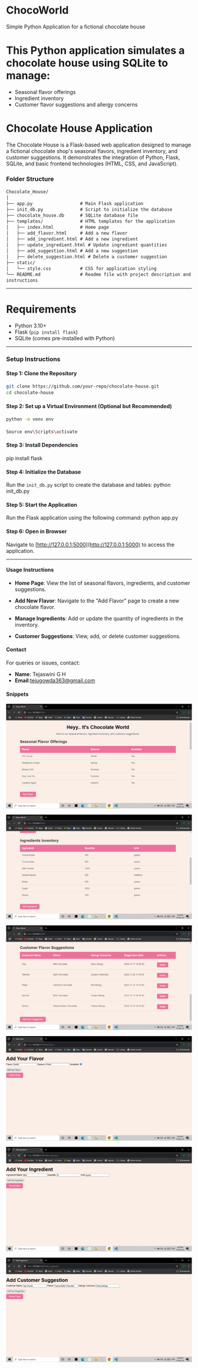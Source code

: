 # ChocoWorld
Simple Python Application for a fictional chocolate house

# This Python application simulates a chocolate house using SQLite to manage:
- Seasonal flavor offerings
- Ingredient inventory
- Customer flavor suggestions and allergy concerns

# Chocolate House Application

The Chocolate House is a Flask-based web application designed to manage a fictional chocolate shop's seasonal flavors, ingredient inventory, and customer suggestions. It demonstrates the integration of Python, Flask, SQLite, and basic frontend technologies (HTML, CSS, and JavaScript).


### Folder Structure
```
Chocolate_House/
│
├── app.py                  # Main Flask application
├── init_db.py              # Script to initialize the database
├── chocolate_house.db      # SQLite database file
├── templates/              # HTML templates for the application
│   ├── index.html          # Home page
│   ├── add_flavor.html     # Add a new flavor
│   ├── add_ingredient.html # Add a new ingredient
│   ├── update_ingredient.html # Update ingredient quantities
│   ├── add_suggestion.html # Add a new suggestion
│   ├── delete_suggestion.html # Delete a customer suggestion
├── static/
│   └── style.css           # CSS for application styling
└── README.md               # Readme file with project description and instructions
```

---

# Requirements
- Python 3.10+
- Flask (`pip install flask`)
- SQLite (comes pre-installed with Python)

---

### **Setup Instructions**

#### Step 1: Clone the Repository
```bash
git clone https://github.com/your-repo/chocolate-house.git
cd chocolate-house
```

#### Step 2: Set up a Virtual Environment (Optional but Recommended)
```bash
python -m venv env

Source env\Scripts\activate    
```

#### Step 3: Install Dependencies
pip install flask


#### Step 4: Initialize the Database
Run the `init_db.py` script to create the database and tables:
python init_db.py


#### Step 5: Start the Application
Run the Flask application using the following command:
python app.py

#### Step 6: Open in Browser
Navigate to [http://127.0.0.1:5000](http://127.0.0.1:5000) to access the application.

---

#### **Usage Instructions**
- **Home Page**:
  View the list of seasonal flavors, ingredients, and customer suggestions.
  
- **Add New Flavor**:
  Navigate to the "Add Flavor" page to create a new chocolate flavor.
  
- **Manage Ingredients**:
  Add or update the quantity of ingredients in the inventory.

- **Customer Suggestions**:
  View, add, or delete customer suggestions.


#### Contact
For queries or issues, contact:  
- **Name**: Tejaswini G H  
- **Email**:tejugowda363@gmail.com  

#### Snippets
![Image Alt](https://github.com/TejuGowda7272/ChocoWorld/blob/a608783e7a2da517dbb5c02041ed2081b6d67756/Screenshots/Screenshot%20(9).png)

![Image Alt](https://github.com/TejuGowda7272/ChocoWorld/blob/00dff603aa40480912949b1a3e7dab5667616b6c/Screenshots/Screenshot%20(10).png)

![Image Alt](https://github.com/TejuGowda7272/ChocoWorld/blob/00dff603aa40480912949b1a3e7dab5667616b6c/Screenshots/Screenshot%20(11).png)

![Image Alt](https://github.com/TejuGowda7272/ChocoWorld/blob/a608783e7a2da517dbb5c02041ed2081b6d67756/Screenshots/Screenshot%20(12).png)

![Image Alt](https://github.com/TejuGowda7272/ChocoWorld/blob/a608783e7a2da517dbb5c02041ed2081b6d67756/Screenshots/Screenshot%20(13).png)

![Image Alt](https://github.com/TejuGowda7272/ChocoWorld/blob/a608783e7a2da517dbb5c02041ed2081b6d67756/Screenshots/Screenshot%20(14).png)

